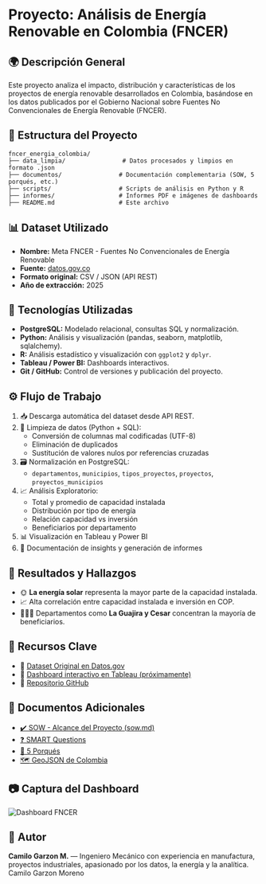 # Proyecto: Análisis de Energía Renovable en Colombia (FNCER)

## 🌍 Descripción General
Este proyecto analiza el impacto, distribución y características de los proyectos de energía renovable desarrollados en Colombia, basándose en los datos publicados por el Gobierno Nacional sobre Fuentes No Convencionales de Energía Renovable (FNCER).

## 📂 Estructura del Proyecto
```
fncer_energia_colombia/
├── data_limpia/                # Datos procesados y limpios en formato .json
├── documentos/                # Documentación complementaria (SOW, 5 porqués, etc.)
├── scripts/                   # Scripts de análisis en Python y R
├── informes/                  # Informes PDF e imágenes de dashboards
├── README.md                  # Este archivo
```

## 📊 Dataset Utilizado
- **Nombre:** Meta FNCER - Fuentes No Convencionales de Energía Renovable
- **Fuente:** [datos.gov.co](https://www.datos.gov.co/resource/vy9n-w6hc.json)
- **Formato original:** CSV / JSON (API REST)
- **Año de extracción:** 2025

## 🧰 Tecnologías Utilizadas
- **PostgreSQL:** Modelado relacional, consultas SQL y normalización.
- **Python:** Análisis y visualización (pandas, seaborn, matplotlib, sqlalchemy).
- **R:** Análisis estadístico y visualización con `ggplot2` y `dplyr`.
- **Tableau / Power BI:** Dashboards interactivos.
- **Git / GitHub:** Control de versiones y publicación del proyecto.

## ⚙️ Flujo de Trabajo
1. 📥 Descarga automática del dataset desde API REST.
2. 🧹 Limpieza de datos (Python + SQL):
   - Conversión de columnas mal codificadas (UTF-8)
   - Eliminación de duplicados
   - Sustitución de valores nulos por referencias cruzadas
3. 🗃 Normalización en PostgreSQL:
   - `departamentos`, `municipios`, `tipos_proyectos`, `proyectos`, `proyectos_municipios`
4. 📈 Análisis Exploratorio:
   - Total y promedio de capacidad instalada
   - Distribución por tipo de energía
   - Relación capacidad vs inversión
   - Beneficiarios por departamento
5. 📊 Visualización en Tableau y Power BI
6. 📄 Documentación de insights y generación de informes

## 📌 Resultados y Hallazgos
- 🌞 **La energía solar** representa la mayor parte de la capacidad instalada.
- 📈 Alta correlación entre capacidad instalada e inversión en COP.
- 🧑‍🤝‍🧑 Departamentos como **La Guajira y Cesar** concentran la mayoría de beneficiarios.

## 📎 Recursos Clave
- 🔗 [Dataset Original en Datos.gov](https://www.datos.gov.co/resource/vy9n-w6hc.json)
- 🧠 [Dashboard interactivo en Tableau (próximamente)](https://public.tableau.com/app/profile/tu_usuario)
- 📂 [Repositorio GitHub](https://github.com/ImCamilo2103/fncer_energia_colombia)

## 🧾 Documentos Adicionales
- [✔️ SOW - Alcance del Proyecto (sow.md)](documentos/sow.md)
- [❓ SMART Questions](documentos/smart_questions.md)
- [🧠 5 Porqués](documentos/5_porques.md)
- [🗺️ GeoJSON de Colombia](documentos/co.geojson)

## 📷 Captura del Dashboard
![Dashboard FNCER](informes/dashboard_fncer.png)

## 🙋 Autor
**Camilo Garzon M.** — Ingeniero Mecánico con experiencia en manufactura, proyectos industriales, apasionado por los datos, la energía y la analítica.
Camilo Garzon Moreno
